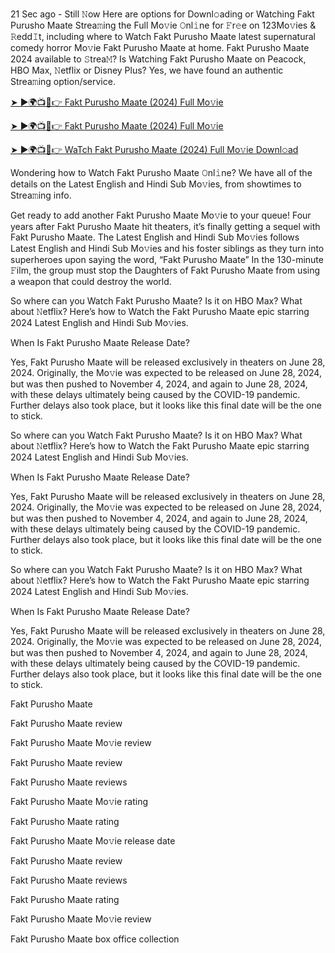 #

21 Sec ago - Still 𝙽ow Here are options for Downl𝚘ading or Watching Fakt Purusho Maate Strea𝚖ing the Full Mo𝚟ie 𝙾nl𝚒ne for 𝙵r𝚎e on 123Mo𝚟ies & 𝚁edd𝙸t, including where to Watch Fakt Purusho Maate latest supernatural comedy horror Mo𝚟ie Fakt Purusho Maate at home. Fakt Purusho Maate 2024 available to 𝚂trea𝙼? Is Watching Fakt Purusho Maate on Peacock, HBO Max, 𝙽etflix or Disney Plus? Yes, we have found an authentic Strea𝚖ing option/service.

[➤ ►🌍📺📱👉 Fakt Purusho Maate (2024) Full Mo𝚟ie](https://cutt.ly/febNR9e5)
	

[➤ ►🌍📺📱👉 Fakt Purusho Maate (2024) Full Mo𝚟ie](https://cutt.ly/febNR9e5)


[➤ ►🌍📺📱👉 WaTch Fakt Purusho Maate (2024) Full Mo𝚟ie Downl𝚘ad](https://cutt.ly/febNR9e5)


Wondering how to Watch Fakt Purusho Maate 𝙾nl𝚒ne? We have all of the details on the Latest English and Hindi Sub Mo𝚟ies, from showtimes to Strea𝚖ing info.

Get ready to add another Fakt Purusho Maate Mo𝚟ie to your queue! Four years after Fakt Purusho Maate hit theaters, it’s finally getting a sequel with Fakt Purusho Maate. The Latest English and Hindi Sub Mo𝚟ies follows Latest English and Hindi Sub Mo𝚟ies and his foster siblings as they turn into superheroes upon saying the word, “Fakt Purusho Maate” In the 130-minute 𝙵ilm, the group must stop the Daughters of Fakt Purusho Maate from using a weapon that could destroy the world.

So where can you Watch Fakt Purusho Maate? Is it on HBO Max? What about 𝙽etflix? Here’s how to Watch the Fakt Purusho Maate epic starring 2024 Latest English and Hindi Sub Mo𝚟ies.

When Is Fakt Purusho Maate Release Date?

Yes, Fakt Purusho Maate will be released exclusively in theaters on June 28, 2024. Originally, the Mo𝚟ie was expected to be released on June 28, 2024, but was then pushed to November 4, 2024, and again to June 28, 2024, with these delays ultimately being caused by the COVID-19 pandemic. Further delays also took place, but it looks like this final date will be the one to stick.

So where can you Watch Fakt Purusho Maate? Is it on HBO Max? What about 𝙽etflix? Here’s how to Watch the Fakt Purusho Maate epic starring 2024 Latest English and Hindi Sub Mo𝚟ies.

When Is Fakt Purusho Maate Release Date?

Yes, Fakt Purusho Maate will be released exclusively in theaters on June 28, 2024. Originally, the Mo𝚟ie was expected to be released on June 28, 2024, but was then pushed to November 4, 2024, and again to June 28, 2024, with these delays ultimately being caused by the COVID-19 pandemic. Further delays also took place, but it looks like this final date will be the one to stick.

So where can you Watch Fakt Purusho Maate? Is it on HBO Max? What about 𝙽etflix? Here’s how to Watch the Fakt Purusho Maate epic starring 2024 Latest English and Hindi Sub Mo𝚟ies.

When Is Fakt Purusho Maate Release Date?

Yes, Fakt Purusho Maate will be released exclusively in theaters on June 28, 2024. Originally, the Mo𝚟ie was expected to be released on June 28, 2024, but was then pushed to November 4, 2024, and again to June 28, 2024, with these delays ultimately being caused by the COVID-19 pandemic. Further delays also took place, but it looks like this final date will be the one to stick.

Fakt Purusho Maate

Fakt Purusho Maate review

Fakt Purusho Maate Mo𝚟ie review

Fakt Purusho Maate review

Fakt Purusho Maate reviews

Fakt Purusho Maate Mo𝚟ie rating

Fakt Purusho Maate rating

Fakt Purusho Maate Mo𝚟ie release date

Fakt Purusho Maate review

Fakt Purusho Maate reviews

Fakt Purusho Maate rating

Fakt Purusho Maate Mo𝚟ie review

Fakt Purusho Maate box office collection
